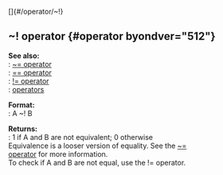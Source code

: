 []{#/operator/~!}    
## \~! operator {#operator byondver="512"}    
**See also:**    
:   [\~= operator](/ref/operator/~=)    
:   [== operator](/ref/operator/==)    
:   [!= operator](/ref/operator/!=)    
:   [operators](/ref/operator)    
<!-- -->    
**Format:**    
:   A \~! B    
<!-- -->    
**Returns:**    
:   1 if A and B are not equivalent; 0 otherwise    
Equivalence is a looser version of equality. See the [\~=    
operator](/ref/operator/~=) for more information.    
To check if A and B are not equal, use the != operator.  